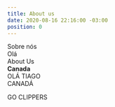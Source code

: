 ```yaml
---
title: About us
date: 2020-08-16 22:16:00 -03:00
position: 0
---
```


Sobre nós \
Olá \
About Us\
**Canada**\
OLÁ TIAGO \
CANADÁ 

GO CLIPPERS 